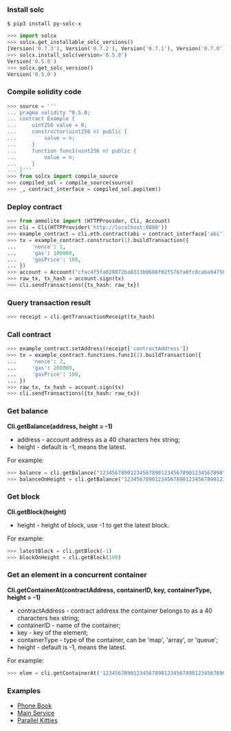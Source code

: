 ### Install solc

```Shell
$ pip3 install py-solc-x
```

```Python
>>> import solcx
>>> solcx.get_installable_solc_versions()
[Version('0.7.3'), Version('0.7.2'), Version('0.7.1'), Version('0.7.0'), Version('0.6.12'), Version('0.6.11'), Version('0.6.10'), Version('0.6.9'), Version('0.6.8'), Version('0.6.7'), Version('0.6.6'), Version('0.6.5'), Version('0.6.4'), Version('0.6.3'), Version('0.6.2'), Version('0.6.1'), Version('0.6.0'), Version('0.5.17'), Version('0.5.16'), Version('0.5.15'), Version('0.5.14'), Version('0.5.13'), Version('0.5.12'), Version('0.5.11'), Version('0.5.10'), Version('0.5.9'), Version('0.5.8'), Version('0.5.7'), Version('0.5.6'), Version('0.5.5'), Version('0.5.4'), Version('0.5.3'), Version('0.5.2'), Version('0.5.1'), Version('0.5.0'), Version('0.4.26'), Version('0.4.25'), Version('0.4.24'), Version('0.4.23'), Version('0.4.22'), Version('0.4.21'), Version('0.4.20'), Version('0.4.19'), Version('0.4.18'), Version('0.4.17'), Version('0.4.16'), Version('0.4.15'), Version('0.4.14'), Version('0.4.13'), Version('0.4.12'), Version('0.4.11')]
>>> solcx.install_solc(version='0.5.0')
Version('0.5.0')
>>> solcx.get_solc_version()
Version('0.5.0')
```

### Compile solidity code

```Python
>>> source = '''
... pragma solidity ^0.5.0;
... contract Example {
...     uint256 value = 0;
...     constructor(uint256 n) public {
...         value = n;
...     }
...     function func1(uint256 n) public {
...         value = n;
...     }
... }'''
>>> from solcx import compile_source
>>> compiled_sol = compile_source(source)
>>> _, contract_interface = compiled_sol.popitem()
```

### Deploy contract

```Python
>>> from ammolite import (HTTPProvider, Cli, Account)
>>> cli = Cli(HTTPProvider('http://localhost:8080'))
>>> example_contract = cli.eth.contract(abi = contract_interface['abi'], bytecode = contract_interface['bin'])
>>> tx = example_contract.constructor(1).buildTransaction({
...     'nonce': 1,
...     'gas': 100000,
...     'gasPrice': 100,
... })
>>> account = Account("cfac4f5fa828072ba8313b0686f02f576fa0fc8caba947569429e88968577865")
>>> raw_tx, tx_hash = account.sign(tx)
>>> cli.sendTransactions({tx_hash: raw_tx})
```

### Query transaction result

```Python
>>> receipt = cli.getTransactionReceipt(tx_hash)
```

### Call contract

```Python
>>> example_contract.setAddress(receipt['contractAddress'])
>>> tx = example_contract.functions.func1(2).buildTransaction({
...     'nonce': 2,
...     'gas': 200000,
...     'gasPrice': 100,
... })
>>> raw_tx, tx_hash = account.sign(tx)
>>> cli.sendTransactions({tx_hash: raw_tx})
```

### Get balance

**Cli.getBalance(address, height = -1)**

* address - account address as a 40 characters hex string;
* height - default is -1, means the latest.

For example: 

```Python
>>> balance = cli.getBalance("1234567890123456789012345678901234567890")
>>> balanceOnHeight = cli.getBalance("1234567890123456789012345678901234567890", height = 100)
```

### Get block

**Cli.getBlock(height)**

* height - height of block, use -1 to get the latest block.

For example:

```Python
>>> latestBlock = cli.getBlock(-1)
>>> blockOnHeight = cli.getBlock(100)
```

### Get an element in a concurrent container

**Cli.getContainerAt(contractAddress, containerID, key, containerType, height = -1)**

* contractAddress - contract address the container belongs to as a 40 characters hex string;
* containerID - name of the container;
* key - key of the element;
* containerType - type of the container, can be 'map', 'array', or 'queue';
* height - default is -1, means the latest.

For example:

```Python
>>> elem = cli.getContainerAt('1234567890123456789012345678901234567890', 'arrayid', '1', 'array', height = 1)
```

### Examples

* [Phone Book](https://github.com/arcology-network/ammolite/tree/v2/examples/phone_book)
* [Main Service](https://github.com/arcology-network/ammolite/tree/v2/examples/main_service)
* [Parallel Kitties](https://github.com/arcology-network/ammolite/tree/v2/examples/parallel_kitties)
